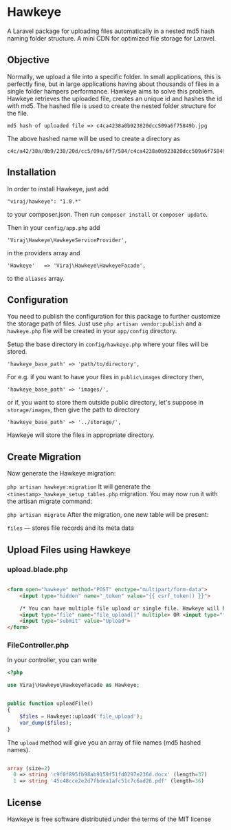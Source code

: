 # Hawkeye
A Laravel package for uploading files automatically in a nested md5 hash naming folder structure. A mini CDN for optimized file storage for Laravel.

## Objective
Normally, we upload a file into a specific folder. In small applications, this is perfectly fine, but in large applications having about thousands of files in a single folder hampers performance. Hawkeye aims to solve this problem. Hawkeye retrieves the uploaded file, creates an unique id and hashes the id with md5. The hashed file is used to create the nested folder structure for the file.

    md5 hash of uploaded file => c4ca4238a0b923820dcc509a6f75849b.jpg

The above hashed name will be used to create a directory as

    c4c/a42/38a/0b9/238/20d/cc5/09a/6f7/584/c4ca4238a0b923820dcc509a6f75849b.jpg

## Installation

In order to install Hawkeye, just add 

    "viraj/hawkeye": "1.0.*"

to your composer.json. Then run `composer install` or `composer update`.

Then in your `config/app.php` add 

    'Viraj\Hawkeye\HawkeyeServiceProvider',
    
in the providers array and

    'Hawkeye' 	=> 'Viraj\Hawkeye\HawkeyeFacade',
    
to the `aliases` array.

## Configuration

You need to publish the configuration for this package to further customize the storage path of files. 
Just use `php artisan vendor:publish` and a `hawkeye.php` file will be created in your `app/config` directory.

Setup the base directory in `config/hawkeye.php` where your files will be stored.

    'hawkeye_base_path' => 'path/to/directory',

For e.g. if you want to have your files in `public\images` directory then,

    'hawkeye_base_path' => 'images/',
    
or if, you want to store them outside public directory, let's suppose in `storage/images`, then give the path to directory

    'hawkeye_base_path' => '../storage/',

Hawkeye will store the files in appropriate directory.

## Create Migration

Now generate the Hawkeye migration:

`php artisan hawkeye:migration`
It will generate the `<timestamp>_hawkeye_setup_tables.php` migration. You may now run it with the artisan migrate command:

`php artisan migrate`
After the migration, one new table will be present:

`files` — stores file records and its meta data

## Upload Files using Hawkeye

### upload.blade.php

```html

<form open="hawkeye" method="POST" enctype="multipart/form-data">
    <input type="hidden" name="_token" value="{{ csrf_token() }}">

    /* You can have multiple file upload or single file. Hawkeye will handle it out of the box for you. */
    <input type="file" name="file_upload[]" multiple> OR <input type="file" name="file_upload">
    <input type="submit" value="Upload">
</form>

```

### FileController.php

In your controller, you can write

```php
<?php

use Viraj\Hawkeye\HawkeyeFacade as Hawkeye;


public function uploadFile()
{
    $files = Hawkeye::upload('file_upload');
    var_dump($files);
}
```

The `upload` method will give you an array of file names (md5 hashed names). 

```php

array (size=2)
  0 => string 'c9f0f895fb98ab9159f51fd0297e236d.docx' (length=37)
  1 => string '45c48cce2e2d7fbdea1afc51c7c6ad26.pdf' (length=36)
```

## License

Hawkeye is free software distributed under the terms of the MIT license
